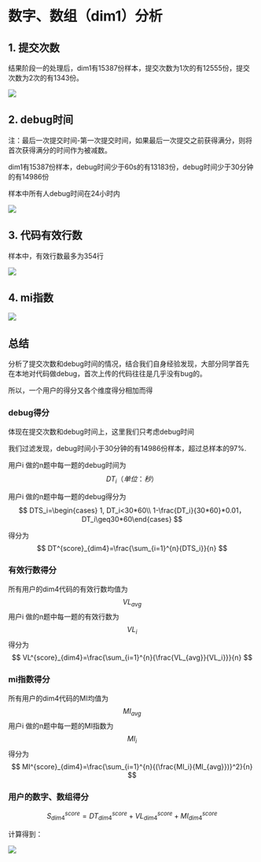 # 数字、数组（dim1）分析

## 1. 提交次数

结果阶段一的处理后，dim1有15387份样本，提交次数为1次的有12555份，提交次数为2次的有1343份。

![](https://sec2.oss-cn-shanghai.aliyuncs.com/img/20200716182058.png)


## 2. debug时间

注：最后一次提交时间-第一次提交时间，如果最后一次提交之前获得满分，则将首次获得满分的时间作为被减数。

dim1有15387份样本，debug时间少于60s的有13183份，debug时间少于30分钟的有14986份

样本中所有人debug时间在24小时内

![](https://sec2.oss-cn-shanghai.aliyuncs.com/img/20200716182244.png)



## 3. 代码有效行数

样本中，有效行数最多为354行

![](https://sec2.oss-cn-shanghai.aliyuncs.com/img/20200716182350.png)

## 4. mi指数

![](https://sec2.oss-cn-shanghai.aliyuncs.com/img/20200716182737.png)



## 总结

分析了提交次数和debug时间的情况，结合我们自身经验发现，大部分同学首先在本地对代码做debug，首次上传的代码往往是几乎没有bug的。

所以，一个用户的得分又各个维度得分相加而得



### debug得分

体现在提交次数和debug时间上，这里我们只考虑debug时间

我们过滤发现，debug时间小于30分钟的有14986份样本，超过总样本的97%.

用户i 做的n题中每一题的debug时间为
$$
DT_i（单位：秒）
$$


用户i 做的n题中每一题的debug得分为
$$
DTS_i=\begin{cases} 1, DT_i<30*60\\ 1-\frac{DT_i}{30*60}*0.01， DT_i\geq30*60\end{cases}
$$


得分为
$$
DT^{score}_{dim4}=\frac{\sum_{i=1}^{n}{DTS_i}}{n}
$$


### 有效行数得分

所有用户的dim4代码的有效行数均值为
$$
VL_{avg}
$$
用户i 做的n题中每一题的有效行数为 
$$
VL_i
$$
得分为
$$
VL^{score}_{dim4}=\frac{\sum_{i=1}^{n}{\frac{VL_{avg}}{VL_i}}}{n}
$$



### mi指数得分

所有用户的dim4代码的MI均值为
$$
MI_{avg}
$$
用户i 做的n题中每一题的MI指数为 
$$
MI_i
$$
得分为
$$
MI^{score}_{dim4}=\frac{\sum_{i=1}^{n}{(\frac{MI_i}{MI_{avg}})}^2}{n}
$$



### 用户的数字、数组得分

$$
S^{score}_{dim4}=DT^{score}_{dim4}+VL^{score}_{dim4}+MI^{score}_{dim4}
$$



计算得到：

![](https://sec2.oss-cn-shanghai.aliyuncs.com/img/20200716183710.png)





